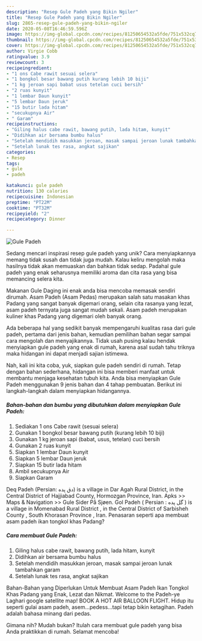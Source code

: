 ```yaml
---
description: "Resep Gule Padeh yang Bikin Ngiler"
title: "Resep Gule Padeh yang Bikin Ngiler"
slug: 2865-resep-gule-padeh-yang-bikin-ngiler
date: 2020-05-08T16:46:59.596Z
image: https://img-global.cpcdn.com/recipes/81250654532a5fde/751x532cq70/gule-padeh-foto-resep-utama.jpg
thumbnail: https://img-global.cpcdn.com/recipes/81250654532a5fde/751x532cq70/gule-padeh-foto-resep-utama.jpg
cover: https://img-global.cpcdn.com/recipes/81250654532a5fde/751x532cq70/gule-padeh-foto-resep-utama.jpg
author: Virgie Cobb
ratingvalue: 3.9
reviewcount: 3
recipeingredient:
- "1 ons Cabe rawit sesuai selera"
- "1 bongkol besar bawang putih kurang lebih 10 biji"
- "1 kg jeroan sapi babat usus tetelan cuci bersih"
- "2 ruas kunyit"
- "1 lembar Daun kunyit"
- "5 lembar Daun jeruk"
- "15 butir lada hitam"
- "secukupnya Air"
- " Garam"
recipeinstructions:
- "Giling halus cabe rawit, bawang putih, lada hitam, kunyit"
- "Didihkan air bersama bumbu halus"
- "Setelah mendidih masukkan jeroan, masak sampai jeroan lunak tambahkan garam"
- "Setelah lunak tes rasa, angkat sajikan"
categories:
- Resep
tags:
- gule
- padeh

katakunci: gule padeh 
nutrition: 130 calories
recipecuisine: Indonesian
preptime: "PT22M"
cooktime: "PT32M"
recipeyield: "2"
recipecategory: Dinner

---
```



![Gule Padeh](https://img-global.cpcdn.com/recipes/81250654532a5fde/751x532cq70/gule-padeh-foto-resep-utama.jpg)

Sedang mencari inspirasi resep gule padeh yang unik? Cara menyiapkannya memang tidak susah dan tidak juga mudah. Kalau keliru mengolah maka hasilnya tidak akan memuaskan dan bahkan tidak sedap. Padahal gule padeh yang enak seharusnya memiliki aroma dan cita rasa yang bisa memancing selera kita.

Makanan Gule Daging ini enak anda bisa mencoba memasak sendiri dirumah. Asam Padeh (Asam Pedas) merupakan salah satu masakan khas Padang yang sangat banyak digemari orang, selain cita rasanya yang lezat, asam padeh ternyata juga sangat mudah sekali. Asam padeh merupakan kuliner khas Padang yang digemari oleh banyak orang.

Ada beberapa hal yang sedikit banyak mempengaruhi kualitas rasa dari gule padeh, pertama dari jenis bahan, kemudian pemilihan bahan segar sampai cara mengolah dan menyajikannya. Tidak usah pusing kalau hendak menyiapkan gule padeh yang enak di rumah, karena asal sudah tahu triknya maka hidangan ini dapat menjadi sajian istimewa.


Nah, kali ini kita coba, yuk, siapkan gule padeh sendiri di rumah. Tetap dengan bahan sederhana, hidangan ini bisa memberi manfaat untuk membantu menjaga kesehatan tubuh kita. Anda bisa menyiapkan Gule Padeh menggunakan 9 jenis bahan dan 4 tahap pembuatan. Berikut ini langkah-langkah dalam menyiapkan hidangannya.

<!--inarticleads1-->

##### Bahan-bahan dan bumbu yang dibutuhkan dalam menyiapkan Gule Padeh:

1. Sediakan 1 ons Cabe rawit (sesuai selera)
1. Gunakan 1 bongkol besar bawang putih (kurang lebih 10 biji)
1. Gunakan 1 kg jeroan sapi (babat, usus, tetelan) cuci bersih
1. Gunakan 2 ruas kunyit
1. Siapkan 1 lembar Daun kunyit
1. Siapkan 5 lembar Daun jeruk
1. Siapkan 15 butir lada hitam
1. Ambil secukupnya Air
1. Siapkan  Garam


Deq Padeh (Persian: دق پده‎) is a village in Dar Agah Rural District, in the Central District of Hajjiabad County, Hormozgan Province, Iran. Apks &gt;&gt; Maps &amp; Navigation &gt;&gt; Gule Sider På Sjøen. Gol Padeh ( Persian : گل پده ‎) is a village in Momenabad Rural District , in the Central District of Sarbisheh County , South Khorasan Province , Iran. Penasaran seperti apa membuat asam padeh ikan tongkol khas Padang? 

<!--inarticleads2-->

##### Cara membuat Gule Padeh:

1. Giling halus cabe rawit, bawang putih, lada hitam, kunyit
1. Didihkan air bersama bumbu halus
1. Setelah mendidih masukkan jeroan, masak sampai jeroan lunak tambahkan garam
1. Setelah lunak tes rasa, angkat sajikan


Bahan-Bahan yang Diperlukan Untuk Membuat Asam Padeh Ikan Tongkol Khas Padang yang Enak, Lezat dan Nikmat. Welcome to the Padeh-ye Laghari google satellite map! BOOK A HOT AIR BALLOON FLIGHT. Hidup itu seperti gulai asam padeh, asem…pedess…tapi tetap bikin ketagihan. Padeh adalah bahasa minang dari pedas. 

Gimana nih? Mudah bukan? Itulah cara membuat gule padeh yang bisa Anda praktikkan di rumah. Selamat mencoba!
